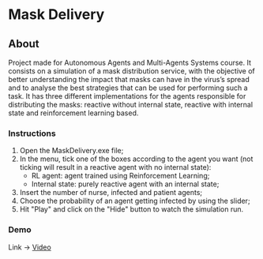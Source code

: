 # Mask Delivery

## About
Project made for Autonomous Agents and Multi-Agents Systems course. It consists on a simulation of a mask distribution service, with the objective of better understanding the
impact that masks can have in the virus’s spread and to analyse the best strategies that can be used for performing such a task. It has three different implementations for the agents responsible for distributing the masks: reactive without internal state, reactive with internal state and reinforcement learning based.

### Instructions
1. Open the MaskDelivery.exe file;
2. In the menu, tick one of the boxes according to the agent you want (not ticking will result in a reactive agent with no internal state):
   - RL agent: agent trained using Reinforcement Learning;
   - Internal state: purely reactive agent with an internal state;
3. Insert the number of nurse, infected and patient agents;
4. Choose the probability of an agent getting infected by using the slider;
5. Hit "Play" and click on the "Hide" button to watch the simulation run.

### Demo
Link -> [Video](https://drive.google.com/file/d/11LUWhCSxH0M95wg874oc5j0wiiKIC2P2/view?usp=sharing)
